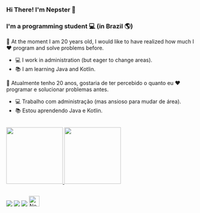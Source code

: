 ### Hi There! I'm Nepster 👋 

### I'm a programming student  💻 (in Brazil 🌎)

<p> 👤 At the moment I am 20 years old, I would like to have realized how much I ❤️ program and solve problems before.
  
- 💻 I work in administration (but eager to change areas).
- 📚 I am learning Java and Kotlin.

<p> 👤 Atualmente tenho 20 anos, gostaria de ter percebido o quanto eu ❤️ programar e solucionar problemas antes.
  
- 💻 Trabalho com administração (mas ansioso para mudar de área).
- 📚 Estou aprendendo Java e Kotlin.
<h2></h2>  
  <div>
  <a href="https://github.com/rafaballerini">
  <img height="150em" src="https://github-readme-stats.vercel.app/api?username=NepsterBR&amp;show_icons=true&amp;theme=dark&amp;include_all_commits=true&amp;count_private=true">
  <img height="150em" src="https://github-readme-stats.vercel.app/api/top-langs/?username=NepsterBR&amp;layout=compact&amp;langs_count=7&amp;theme=dark" >
</a></div>
<h2></h2>
<div>
  <a href="https://discord.gg/7RA7PZ9yrM" target="_blank"><img src="https://img.shields.io/badge/Discord-7289DA?style=for-the-badge&amp;logo=discord&amp;logoColor=white" target="_blank"></a>
  <a href="mailto:gabrielnepster1@gmail.com"><img src="https://img.shields.io/badge/-Gmail-%23333?style=for-the-badge&amp;logo=gmail&amp;logoColor=white" style="max-width:100%;"></a>
  <a href="https://www.linkedin.com/in/gabriel-ferreira-97220b1aa/" target="_blank"><img src="https://img.shields.io/badge/-LinkedIn-%230077B5?style=for-the-badge&amp;logo=linkedin&amp;logoColor=white" target="_blank"></a>
    <img img height="28em" src="https://komarev.com/ghpvc/?username=SEUUSUARIO&color=green" alt="NepsterBR" /> 
</div>
